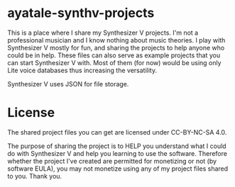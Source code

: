 # ayatale-synthv-projects
This is a place where I share my Synthesizer V projects. I'm not a professional musician and I know nothing about music theories.
I play with Synthesizer V mostly for fun, and sharing the projects to help anyone who could be in help.
These files can also serve as example projects that you can start Synthesizer V with. Most of them (for now) would be using only Lite voice databases thus increasing the versatility.

Synthesizer V uses JSON for file storage.

# License
The shared project files you can get are licensed under CC-BY-NC-SA 4.0.

The purpose of sharing the project is to HELP you understand what I could do with Synthesizer V and help you learning to use the software.
Therefore whether the project I've created are permitted for monetizing or not (by software EULA), you may not monetize using any of my project files shared to you.
Thank you.

